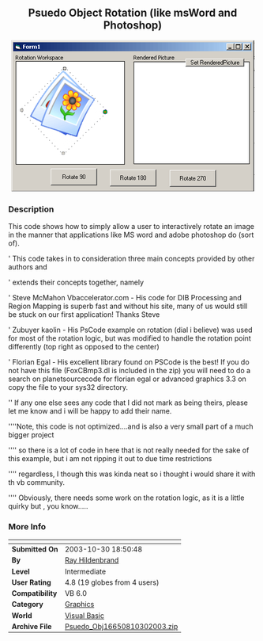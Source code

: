 ﻿<div align="center">

## Psuedo Object Rotation \(like msWord and Photoshop\)

<img src="PIC2003103019519351.gif">
</div>

### Description

This code shows how to simply allow a user to interactively rotate an image in the manner that applications like MS word and adobe photoshop do (sort of).

' This code takes in to consideration three main concepts provided by other authors and

' extends their concepts together, namely

'  Steve McMahon Vbaccelerator.com - His code for DIB Processing and Region Mapping is superb fast and without his site, many of us would still be stuck on our first application! Thanks Steve

'  Zubuyer kaolin - His PsCode example on rotation (dial i believe) was used for most of the rotation logic, but was modified to handle the rotation point differently (top right as opposed to the center)

'  Florian Egal - His excellent library found on PSCode is the best! If you do not have this file (FoxCBmp3.dl is included in the zip) you will need to do a search on planetsourcecode for florian egal or advanced graphics 3.3 on copy the file to your sys32 directory.

'' If any one else sees any code that I did not mark as being theirs, please let me know and i will be happy to add their name.

''''Note, this code is not optimized....and is also a very small part of a much bigger project

'''' so there is a lot of code in here that is not really needed for the sake of this example, but i am not ripping it out to due time restrictions

'''' regardless, I though this was kinda neat so i thought i would share it with th vb community.

'''' Obviously, there needs some work on the rotation logic, as it is a little quirky but , you know.....
 
### More Info
 


<span>             |<span>
---                |---
**Submitted On**   |2003-10-30 18:50:48
**By**             |[Ray Hildenbrand](https://github.com/Planet-Source-Code/PSCIndex/blob/master/ByAuthor/ray-hildenbrand.md)
**Level**          |Intermediate
**User Rating**    |4.8 (19 globes from 4 users)
**Compatibility**  |VB 6\.0
**Category**       |[Graphics](https://github.com/Planet-Source-Code/PSCIndex/blob/master/ByCategory/graphics__1-46.md)
**World**          |[Visual Basic](https://github.com/Planet-Source-Code/PSCIndex/blob/master/ByWorld/visual-basic.md)
**Archive File**   |[Psuedo\_Obj16650810302003\.zip](https://github.com/Planet-Source-Code/ray-hildenbrand-psuedo-object-rotation-like-msword-and-photoshop__1-49546/archive/master.zip)








